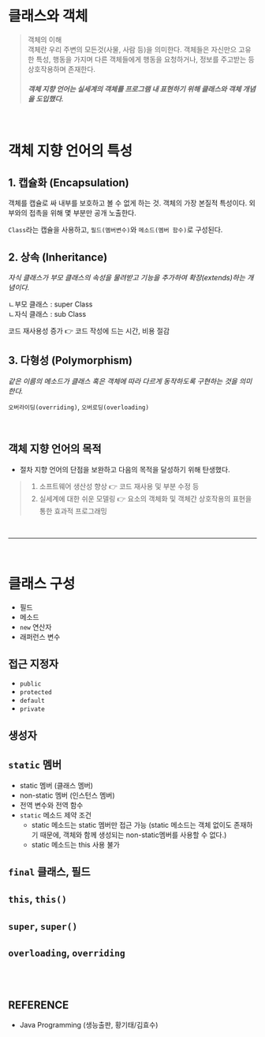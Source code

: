 # 클래스와 객체
> 객체의 이해<br>
> 객체란 우리 주변의 모든것(사물, 사람 등)을 의미한다. 객체들은 자신만으 고유한 특성, 행동을 가지며 다른 객체들에게 행동을 요청하거나, 정보를 주고받는 등 상호작용하며 존재한다. <br>
> #### _객체 지향 언어는 실세계의 객체를 프로그램 내 표현하기 위해 **클래스**와 **객체** 개념을 도입했다._

<br>

# 객체 지향 언어의 특성
## 1. 캡슐화 (Encapsulation)
객체를 캡슐로 싸 내부를 보호하고 볼 수 없게 하는 것. 객체의 가장 본질적 특성이다. 외부와의 접촉을 위해 몇 부분만 공개 노출한다.

```Class```라는 캡슐을 사용하고, ```필드(멤버변수)```와 ```메소드(멤버 함수)```로 구성된다.
    
## 2. 상속 (Inheritance)
_자식 클래스가 부모 클래스의 속성을 물려받고 기능을 추가하여 확장(extends)하는 개념이다.<br>_

ㄴ부모 클래스 : super Class<br>
ㄴ자식 클래스 : sub Class<br>

코드 재사용성 증가 👉 코드 작성에 드는 시간, 비용 절감
    
## 3. 다형성 (Polymorphism)
_같은 이름의 메소드가 클래스 혹은 객체에 따라 다르게 동작하도록 구현하는 것을 의미한다._ <br>

```오버라이딩(overriding)```, ```오버로딩(overloading)```

<br>

## 객체 지향 언어의 목적
 - 절차 지향 언어의 단점을 보완하고 다음의 목적을 달성하기 위해 탄생했다.
> 1. 소프트웨어 생산성 향상 👉 코드 재사용 및 부분 수정 등
> 2. 실세계에 대한 쉬운 모델링 👉 요소의 객체화 및 객체간 상호작용의 표현을 통한 효과적 프로그래밍

<br>

---

<br>

# 클래스 구성
 - 필드
 - 메소드
 - ```new``` 연산자
 - 래퍼런스 변수

## 접근 지정자
 - ```public```
 - ```protected```
 - ```default```
 - ```private```

## 생성자

## ```static``` 멤버
- static 멤버 (클래스 멤버)
- non-static 멤버 (인스턴스 멤버)
- 전역 변수와 전역 함수
- ```static``` 메소드 제약 조건
  - static 메소드는 static 멤버만 접근 가능 (static 메소드는 객체 없이도 존재하기 때문에, 객체와 함께 생성되는 non-static멤버를 사용할 수 없다.)
  - static 메소드는 this 사용 불가

## ```final``` 클래스, 필드


## ```this```, ```this()```

## ```super```, ```super()```

## ```overloading```, ```overriding```

<br>
<br>

## **REFERENCE**
- Java Programming (생능출판, 황기태/김효수)
